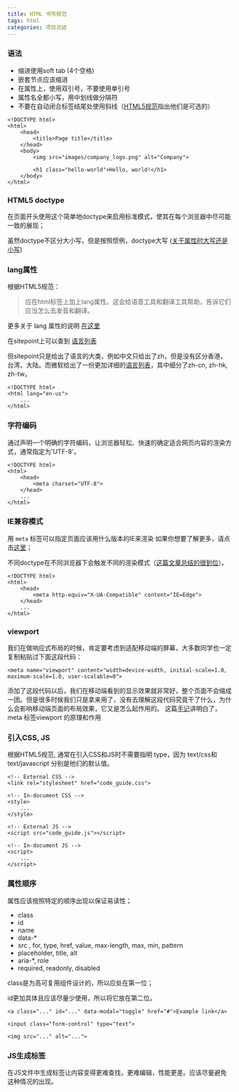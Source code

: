 ```yaml
---
title: HTML 书写规范
tags: html
categories: 项目总结
---
```


### 语法

+ 缩进使用soft tab (4个空格)
+ 嵌套节点应该缩进
+ 在属性上，使用双引号，不要使用单引号
+ 属性名全都小写，用中划线做分隔符
+ 不要在自动闭合标签结尾处使用斜线（[HTML5规范](https://html.spec.whatwg.org/multipage/syntax.html#syntax-start-tag)指出他们是可选的）

```
<!DOCTYPE html>
<html>
    <head>
        <title>Page title</title>
    </head>
    <body>
        <img src="images/company_logo.png" alt="Company">

        <h1 class="hello-world">Hello, world!</h1>
    </body>
</html>
```

### HTML5 doctype

在页面开头使用这个简单地doctype来启用标准模式，使其在每个浏览器中尽可能一致的展现；

虽然doctype不区分大小写，但是按照惯例，doctype大写 ([关于属性时大写还是小写](https://stackoverflow.com/questions/15594877/is-there-any-benefits-to-use-uppercase-or-lowercase-letters-with-html5-tagname))

### lang属性

根据HTML5规范：

> 应在html标签上加上lang属性。这会给语音工具和翻译工具帮助，告诉它们应当怎么去发音和翻译。

更多关于 lang 属性的说明 [在这里](https://html.spec.whatwg.org/multipage/semantics.html#the-html-element)

在sitepoint上可以查到 [语言列表](https://www.sitepoint.com/iso-2-letter-language-codes/)

但sitepoint只是给出了语言的大类，例如中文只给出了zh，但是没有区分香港，台湾，大陆。而微软给出了一份更加详细的[语言列表](https://docs.microsoft.com/en-us/previous-versions/windows/internet-explorer/ie-developer/)，其中细分了zh-cn, zh-hk, zh-tw。

```
<!DOCTYPE html>
<html lang="en-us">
    ...
</html>
```

### 字符编码

通过声明一个明确的字符编码，让浏览器轻松、快速的确定适合网页内容的渲染方式，通常指定为'UTF-8'。

```
<!DOCTYPE html>
<html>
    <head>
        <meta charset="UTF-8">
    </head>
    ...
</html>
```

### IE兼容模式

用 `meta` 标签可以指定页面应该用什么版本的IE来渲染
如果你想要了解更多，请点击[这里](https://stackoverflow.com/questions/6771258/what-does-meta-http-equiv-x-ua-compatible-content-ie-edge-do)；

不同doctype在不同浏览器下会触发不同的渲染模式（[这篇文章总结的很到位](https://hsivonen.fi/doctype/)）。

```
<!DOCTYPE html>
<html>
    <head>
        <meta http-equiv="X-UA-Compatible" content="IE=Edge">
    </head>
    ...
</html>
```

### viewport
我们在做响应式布局的时候，肯定要考虑到适配移动端的屏幕，大多数同学也一定复制粘贴过下面这段代码：

```
<meta name="viewport" content="width=device-width, initial-scale=1.0, maximum-scale=1.0, user-scalable=0">

```
添加了这段代码以后，我们在移动端看到的显示效果就非常好，整个页面不会缩成一团。但是很多时候我们只是拿来用了，没有去理解这段代码究竟干了什么，为什么会影响移动端页面的布局效果，它又是怎么起作用的。
这篇[手记](https://www.imooc.com/article/34720)讲明白了，meta 标签viewport 的原理和作用

### 引入CSS, JS
根据HTML5规范, 通常在引入CSS和JS时不需要指明 type，因为 text/css和 text/javascript 分别是他们的默认值。

```
<!-- External CSS -->
<link rel="stylesheet" href="code_guide.css">

<!-- In-document CSS -->
<style>
    ...
</style>

<!-- External JS -->
<script src="code_guide.js"></script>

<!-- In-document JS -->
<script>
    ...
</script>
```

### 属性顺序

属性应该按照特定的顺序出现以保证易读性；

+ class
+ id
+ name
+ data-*
+ src , for, type, href, value, max-length, max, min, pattern 
+ placeholder, title, alt
+ aria-*, role
+ required, readonly, disabled

class是为高可复用组件设计的，所以应处在第一位；

id更加具体且应该尽量少使用，所以将它放在第二位。

```
<a class="..." id="..." data-modal="toggle" href="#">Example link</a>

<input class="form-control" type="text">

<img src="..." alt="...">
```

### JS生成标签

在JS文件中生成标签让内容变得更难查找，更难编辑，性能更差。应该尽量避免这种情况的出现。
